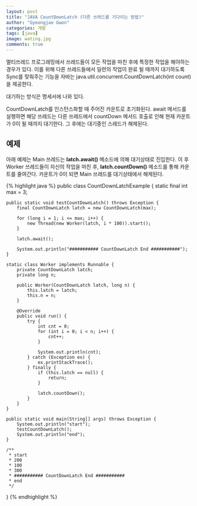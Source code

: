 ```yaml
---
layout: post
title: "JAVA CountDownLatch (다른 쓰레드를 기다리는 방법)"
author: "Gyeongjae Gwon"
categories: 개발
tags: [java]
image: wating.jpg
comments: true
---
```



멀티쓰레드 프로그래밍에서 쓰레드들이 모든 작업을 마친 후에 특정한 작업을 해야하는 경우가 있다.
이를 위해 다른 쓰레드들에서 일련의 작업이 완료 될 때까지 대기하도록 Sync를 맞춰주는 기능을 자바는 java.util.concurrent.CountDownLatch(int count)을 제공한다.

대기하는 방식은 명세서에 나와 있다.

CountDownLatch를 인스턴스화할 때 주어진 카운트로 초기화된다. await 메서드를 실행하면 해당 쓰레드는 다른 쓰레드에서 countDown 메서드 호출로 인해 현재 카운트가 0이 될 때까지 대기한다. 그 후에는 대기중인 스레드가 해제된다.


## 예제

아래 예제는 Main 쓰레드는 **latch.await()** 메소드에 의해 대기상태로 진입한다. 이 후 Worker 쓰레드들이 자신의 작업을 마친 후, **latch.countDown()** 메소드를 통해 카운트를 줄여간다. 카운트가 0이 되면 Main 쓰레드를 대기상태에서 해제된다.

{% highlight java %}
public class CountDownLatchExample {
	static final int max = 3;

	public static void testCountDownLatch() throws Exception {
		final CountDownLatch latch = new CountDownLatch(max);

		for (long i = 1; i <= max; i++) {
			new Thread(new Worker(latch, i * 100)).start();
		}

		latch.await();

		System.out.println("########### CountDownLatch End ###########");
	}

	static class Worker implements Runnable {
		private CountDownLatch latch;
		private long n;

		public Worker(CountDownLatch latch, long n) {
			this.latch = latch;
			this.n = n;
		}

		@Override
		public void run() {
			try {
				int cnt = 0;
				for (int i = 0; i < n; i++) {
					cnt++;
				}

				System.out.println(cnt);
			} catch (Exception ex) {
				ex.printStackTrace();
			} finally {
				if (this.latch == null) {
					return;
				}

				latch.countDown();
			}
		}
	}

	public static void main(String[] args) throws Exception {
		System.out.println("start");
		testCountDownLatch();
		System.out.println("end");
	}

	/**
	 * start
	 * 200
	 * 100
	 * 300
	 * ########### CountDownLatch End ###########
	 * end
	 */
}
{% endhighlight %}

